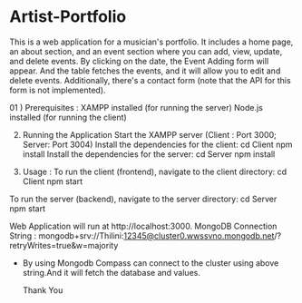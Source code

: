 # Artist-Portfolio
This is a web application for a musician's portfolio. It includes a home page, an about section, and an event section where you can add, view, update, and delete events.
By clicking on the date, the Event Adding form will appear. And the table fetches the events, and it will allow you to edit and delete events.
Additionally, there's a contact form (note that the API for this form is not implemented).

01 ) Prerequisites : 
XAMPP installed (for running the server)
Node.js installed (for running the client)

02) Running the Application
Start the XAMPP server (Client : Port 3000; Server: Port 3004)
Install the dependencies for the client:
  cd Client
  npm install
Install the dependencies for the server:
  cd Server
  npm install

03) Usage :
  To run the client (frontend), navigate to the client directory:
    cd Client
    npm start

  To run the server (backend), navigate to the server directory:
    cd Server
    npm start

Web Application will run at http://localhost:3000.
MongoDB Connection String :
  mongodb+srv://Thilini:12345@cluster0.wwssvno.mongodb.net/?retryWrites=true&w=majority

* By using Mongodb Compass can connect to the cluster using above string.And it will fetch the database and values.

  Thank You

